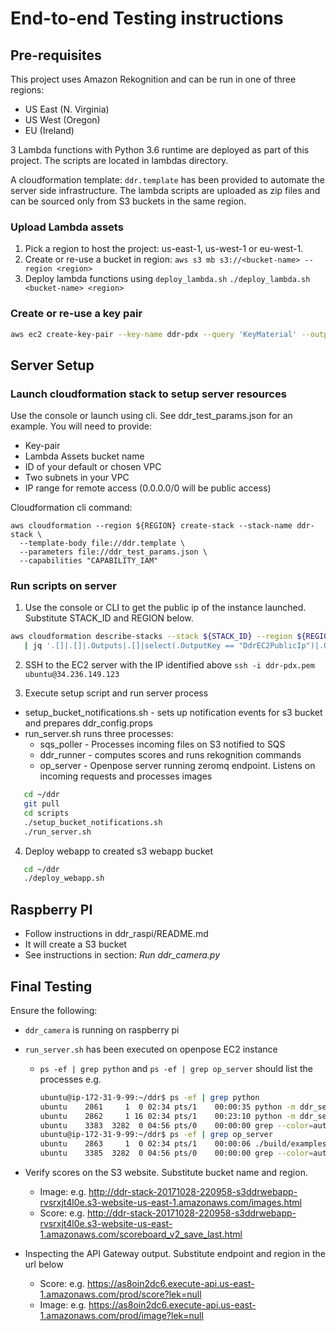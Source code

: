 # End-to-end Testing instructions

## Pre-requisites

This project uses Amazon Rekognition and can be run in one of three regions:
* US East (N. Virginia)
* US West (Oregon)
* EU (Ireland)

3 Lambda functions with Python 3.6 runtime are deployed as part of this project. 
The scripts are located in lambdas directory.

A cloudformation template: `ddr.template` has been provided to automate the server side infrastructure. 
The lambda scripts are uploaded as zip files and can be sourced only from S3 buckets in the same region.

### Upload Lambda assets
1. Pick a region to host the project: us-east-1, us-west-1 or eu-west-1.
2. Create or re-use a bucket in region: 
   `aws s3 mb s3://<bucket-name> --region <region>`
3. Deploy lambda functions using `deploy_lambda.sh`
   `./deploy_lambda.sh <bucket-name> <region>`

### Create or re-use a key pair
``` bash
aws ec2 create-key-pair --key-name ddr-pdx --query 'KeyMaterial' --output text > ~/.ssh/ddr-pdx.pem; chmod 600 ~/.ssh/ddr-pdx.pem
```

## Server Setup
   
### Launch cloudformation stack to setup server resources
Use the console or launch using cli. See ddr_test_params.json for an example. You will need to provide:
* Key-pair
* Lambda Assets bucket name
* ID of your default or chosen VPC
* Two subnets in your VPC
* IP range for remote access (0.0.0.0/0 will be public access)

Cloudformation cli command:

```
aws cloudformation --region ${REGION} create-stack --stack-name ddr-stack \
  --template-body file://ddr.template \
  --parameters file://ddr_test_params.json \
  --capabilities "CAPABILITY_IAM"
```   

### Run scripts on server
1. Use the console or CLI to get the public ip of the instance launched. Substitute STACK_ID and REGION below.

```bash
aws cloudformation describe-stacks --stack ${STACK_ID} --region ${REGION} \
   | jq '.[]|.[]|.Outputs|.[]|select(.OutputKey == "DdrEC2PublicIp")|.OutputValue'
```  
  
2. SSH to the EC2 server with the IP identified above
`ssh -i ddr-pdx.pem ubuntu@34.236.149.123`

3. Execute setup script and run server process
* setup_bucket_notifications.sh - sets up notification events for s3 bucket and prepares ddr_config.props
* run_server.sh runs three processes: 
  * sqs_poller - Processes incoming files on S3 notified to SQS
  * ddr_runner - computes scores and runs rekognition commands
  * op_server - Openpose server running zeromq endpoint. Listens on incoming requests and processes images
```bash
   cd ~/ddr
   git pull
   cd scripts
   ./setup_bucket_notifications.sh
   ./run_server.sh
```

4. Deploy webapp to created s3 webapp bucket
```bash
   cd ~/ddr
   ./deploy_webapp.sh
```
   
## Raspberry PI
* Follow instructions in ddr_raspi/README.md
* It will create a S3 bucket
* See instructions in section: *Run ddr_camera.py*

## Final Testing
Ensure the following:
* `ddr_camera` is running on raspberry pi
* `run_server.sh` has been executed on openpose EC2 instance
  * `ps -ef | grep python` and `ps -ef | grep op_server` should list the processes
  e.g.
      ```bash
      ubuntu@ip-172-31-9-99:~/ddr$ ps -ef | grep python
      ubuntu    2861     1  0 02:34 pts/1    00:00:35 python -m ddr_server.ddr_runner
      ubuntu    2862     1 16 02:34 pts/1    00:23:10 python -m ddr_server.sqs_poller
      ubuntu    3383  3282  0 04:56 pts/0    00:00:00 grep --color=auto python
      ubuntu@ip-172-31-9-99:~/ddr$ ps -ef | grep op_server
      ubuntu    2863     1  0 02:34 pts/1    00:00:06 ./build/examples/tutorial_pose/op_server.bin
      ubuntu    3385  3282  0 04:56 pts/0    00:00:00 grep --color=auto op_server
      ```
 
* Verify scores on the S3 website. Substitute bucket name and region.
  * Image: e.g. http://ddr-stack-20171028-220958-s3ddrwebapp-rvsrxjt4l0e.s3-website-us-east-1.amazonaws.com/images.html
  * Score: e.g. http://ddr-stack-20171028-220958-s3ddrwebapp-rvsrxjt4l0e.s3-website-us-east-1.amazonaws.com/scoreboard_v2_save_last.html
  
* Inspecting the API Gateway output. Substitute endpoint and region in the url below
  * Score: e.g. https://as8oin2dc6.execute-api.us-east-1.amazonaws.com/prod/score?lek=null
  * Image: e.g. https://as8oin2dc6.execute-api.us-east-1.amazonaws.com/prod/image?lek=null
  

